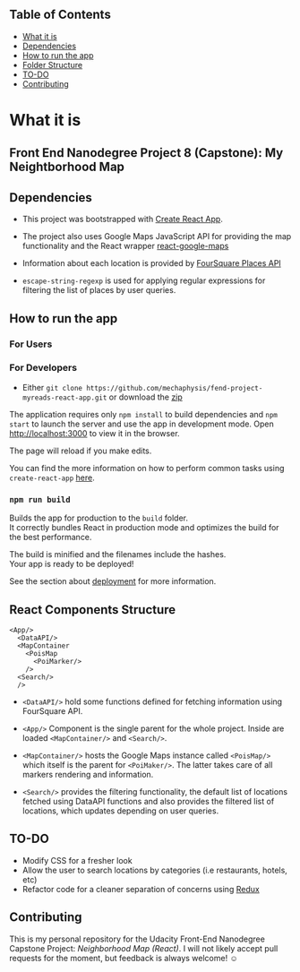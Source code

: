 ## Table of Contents
* [What it is](#what-is)
* [Dependencies](#dependencies)
* [How to run the app](#how-to)
* [Folder Structure](#folder-structure)
* [TO-DO](#to-do)
* [Contributing](#contributing)

# What it is
## Front End Nanodegree Project 8 (Capstone): My Neightborhood Map

## Dependencies

* This project was bootstrapped with [Create React App](https://github.com/facebookincubator/create-react-app).

* The project also uses Google Maps JavaScript API for providing the map functionality
and the React wrapper [react-google-maps](https://tomchentw.github.io/react-google-maps/)

* Information about each location is provided by [FourSquare Places API](https://developer.foursquare.com/docs/api/getting-started)

* `escape-string-regexp` is used for applying regular expressions for filtering the list of places by user queries.

## How to run the app

### For Users

### For Developers

* Either `git clone https://github.com/mechaphysis/fend-project-myreads-react-app.git` or download the [zip](https://github.com/mechaphysis/fend-project-myreads-react-app/archive/master.zip)

The application requires only `npm install` to build dependencies and `npm start` to launch the server and use the app in development mode. Open [http://localhost:3000](http://localhost:3000) to view it in the browser.

The page will reload if you make edits.<br>

You can find the more information on how to perform common tasks using `create-react-app` [here](https://github.com/facebookincubator/create-react-app/blob/master/packages/react-scripts/template/README.md).

### `npm run build`

Builds the app for production to the `build` folder.<br>
It correctly bundles React in production mode and optimizes the build for the best performance.

The build is minified and the filenames include the hashes.<br>
Your app is ready to be deployed!

See the section about [deployment](#deployment) for more information.

## React Components Structure

```
<App/>
  <DataAPI/>
  <MapContainer
    <PoisMap
      <PoiMarker/>
    />
  <Search/>    
  />
```

 * `<DataAPI/>` hold some functions defined for fetching information using FourSquare API.
 * `<App/>` Component is the single parent for the whole project. Inside are loaded `<MapContainer/>` and `<Search/>`.

 * `<MapContainer/>` hosts the Google Maps instance called `<PoisMap/>` which itself is the parent for `<PoiMaker/>`. The latter takes care of all markers rendering and information.

 * `<Search/>` provides the filtering functionality, the default list of locations fetched
 using DataAPI functions and also provides the filtered list of locations, which updates depending on user queries.

## TO-DO

* Modify CSS for a fresher look
* Allow the user to search locations by categories (i.e restaurants, hotels, etc)
* Refactor code for a cleaner separation of concerns using [Redux](https://redux.js.org/)

## Contributing

This is my personal repository for the Udacity  Front-End Nanodegree Capstone Project: _Neighborhood Map (React)_. I will not likely accept pull requests for the moment, but feedback is always welcome! :relaxed:

